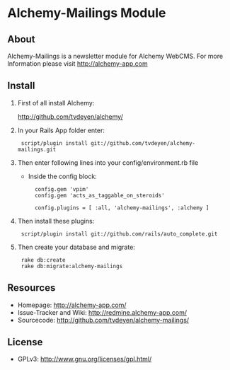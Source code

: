 Alchemy-Mailings Module
=======================

About
-----

Alchemy-Mailings is a newsletter module for Alchemy WebCMS.
For more Information please visit http://alchemy-app.com

Install
-------

1. First of all install Alchemy:

    <http://github.com/tvdeyen/alchemy/>

2. In your Rails App folder enter:

        script/plugin install git://github.com/tvdeyen/alchemy-mailings.git

3. Then enter following lines into your config/environment.rb file

    * Inside the config block:

            config.gem 'vpim'
            config.gem 'acts_as_taggable_on_steroids'
            
            config.plugins = [ :all, 'alchemy-mailings', :alchemy ]

4. Then install these plugins:

        script/plugin install git://github.com/rails/auto_complete.git

5. Then create your database and migrate:

        rake db:create
        rake db:migrate:alchemy-mailings

Resources
---------

* Homepage: <http://alchemy-app.com/>
* Issue-Tracker and Wiki: <http://redmine.alchemy-app.com/>
* Sourcecode: <http://github.com/tvdeyen/alchemy-mailings/>

License
-------

* GPLv3: <http://www.gnu.org/licenses/gpl.html/>
